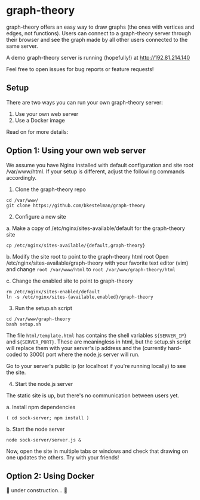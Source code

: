 # graph-theory

graph-theory offers an easy way to draw graphs (the ones with vertices and edges, not functions). Users can connect to a graph-theory server through their browser and see the graph made by all other users connected to the same server. 

A demo graph-theory server is running (hopefully!) at http://192.81.214.140

Feel free to open issues for bug reports or feature requests!

## Setup

There are two ways you can run your own graph-theory server:
1. Use your own web server 
2. Use a Docker image

Read on for more details:

## Option 1: Using your own web server

We assume you have Nginx installed with default configuration and site root /var/www/html. If your setup is different, adjust the following commands accordingly.

1. Clone the graph-theory repo
```
cd /var/www/
git clone https://github.com/bkestelman/graph-theory
```

2. Configure a new site

a. Make a copy of /etc/nginx/sites-available/default for the graph-theory site 
```
cp /etc/nginx/sites-available/{default,graph-theory}
```
b. Modify the site root to point to the graph-theory html root 
Open /etc/nginx/sites-available/graph-theory with your favorite text editor (vim) and change `root /var/www/html` to `root /var/www/graph-theory/html`

c. Change the enabled site to point to graph-theory
```
rm /etc/nginx/sites-enabled/default
ln -s /etc/nginx/sites-{available,enabled}/graph-theory 
```

3. Run the setup.sh script
```
cd /var/www/graph-theory
bash setup.sh
```
The file `html/template.html` has contains the shell variables `${SERVER_IP}` and `${SERVER_PORT}`. These are meaningless in html, but the setup.sh script will replace them with your server's ip address and the (currently hard-coded to 3000) port where the node.js server will run. 

Go to your server's public ip (or localhost if you're running locally) to see the site.

4. Start the node.js server

The static site is up, but there's no communication between users yet. 

a. Install npm dependencies
```
( cd sock-server; npm install )
```
b. Start the node server
```
node sock-server/server.js &
```

Now, open the site in multiple tabs or windows and check that drawing on one updates the others. Try with your friends!

## Option 2: Using Docker 

:construction: under construction... :construction:


